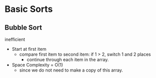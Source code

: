 # Basic Sorts 

## Bubble Sort
inefficient
- Start at first item
  - compare first item to second item: if 1 > 2, switch 1 and 2 places
    - continue through each item in the array. 
- Space Complexity = O(1)
  - since we do not need to make a copy of this array. 